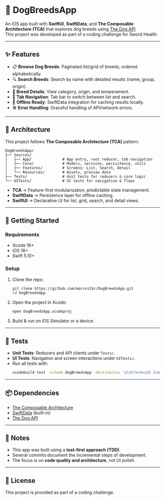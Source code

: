 # 🐶 DogBreedsApp

An iOS app built with **SwiftUI**, **SwiftData**, and **The Composable Architecture (TCA)** that explores dog breeds using [The Dog API](https://thedogapi.com/).  
This project was developed as part of a coding challenge for Sword Health.

---

## ✨ Features

- 📋 **Browse Dog Breeds**: Paginated list/grid of breeds, ordered alphabetically.  
- 🔍 **Search Breeds**: Search by name with detailed results (name, group, origin).  
- 📖 **Breed Details**: View category, origin, and temperament.  
- 🔄 **Tab Navigation**: Tab bar to switch between list and search.  
- 📡 **Offline Ready**: SwiftData integration for caching results locally.  
- 🛠️ **Error Handling**: Graceful handling of API/network errors.  

---

## 🧩 Architecture

This project follows **The Composable Architecture (TCA)** pattern:

```
DogBreedsApp/
├── Sources/
│   ├── App/              # App entry, root reducer, tab navigation
│   ├── Core/             # Models, services, persistence, utils
│   ├── Features/         # Screens: List, Search, Detail
│   └── Resources/        # Assets, preview data
├── Tests/                # Unit tests for reducers & core logic
└── UITests/              # UI tests for navigation & flows
```

- **TCA** → Feature-first modularization, predictable state management.  
- **SwiftData** → Persistence layer for offline caching.  
- **SwiftUI** → Declarative UI for list, grid, search, and detail views.  

---

## 🚀 Getting Started

### Requirements
- Xcode 16+
- iOS 18+
- Swift 5.10+

### Setup
1. Clone the repo:
   ```sh
   git clone https://github.com/marcvitbr/DogBreedsApp.git
   cd DogBreedsApp
   ```
2. Open the project in Xcode:
   ```sh
   open DogBreedsApp.xcodeproj
   ```
3. Build & run on iOS Simulator or a device.

---

## 🧪 Tests

- **Unit Tests**: Reducers and API clients under `Tests/`.  
- **UI Tests**: Navigation and screen interactions under `UITests/`.  
- Run all tests with:
  ```sh
  xcodebuild test -scheme DogBreedsApp -destination 'platform=iOS Simulator,name=iPhone 16'
  ```

---

## 📦 Dependencies

- [The Composable Architecture](https://github.com/pointfreeco/swift-composable-architecture)  
- [SwiftData](https://developer.apple.com/documentation/swiftdata) (built-in)  
- [The Dog API](https://thedogapi.com/)  

---

## 📌 Notes

- This app was built using a **test-first approach (TDD)**.  
- Several commits document the incremental steps of development.  
- The focus is on **code quality and architecture**, not UI polish.

---

## 📄 License

This project is provided as part of a coding challenge.  
